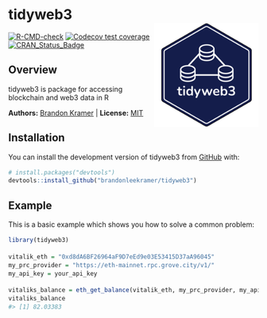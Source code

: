 
# tidyweb3 <br><img src="man/figures/tidyweb3.png" align="right" height="210" />

<!-- badges: start -->

[![R-CMD-check](https://github.com/tidyverse/ggplot2/actions/workflows/R-CMD-check.yaml/badge.svg)](https://github.com/tidyverse/ggplot2/actions/workflows/R-CMD-check.yaml)
[![Codecov test
coverage](https://codecov.io/gh/tidyverse/ggplot2/branch/main/graph/badge.svg)](https://app.codecov.io/gh/brandonleekramer/tidyweb3?branch=main)
[![CRAN_Status_Badge](https://www.r-pkg.org/badges/version/ggplot2)](https://cran.r-project.org/package=ggplot2)
<!-- badges: end -->

## Overview

tidyweb3 is package for accessing blockchain and web3 data in R

**Authors:** [Brandon Kramer](https://www.brandonleekramer.com/) \|
**License:** [MIT](https://opensource.org/licenses/MIT)<br/>

## Installation

You can install the development version of tidyweb3 from
[GitHub](https://github.com/) with:

``` r
# install.packages("devtools")
devtools::install_github("brandonleekramer/tidyweb3")
```

## Example

This is a basic example which shows you how to solve a common problem:

``` r
library(tidyweb3)

vitalik_eth = "0xd8dA6BF26964aF9D7eEd9e03E53415D37aA96045"
my_prc_provider = "https://eth-mainnet.rpc.grove.city/v1/"
my_api_key = your_api_key

vitaliks_balance = eth_get_balance(vitalik_eth, my_prc_provider, my_api_key)
vitaliks_balance
#> [1] 82.03383
```
